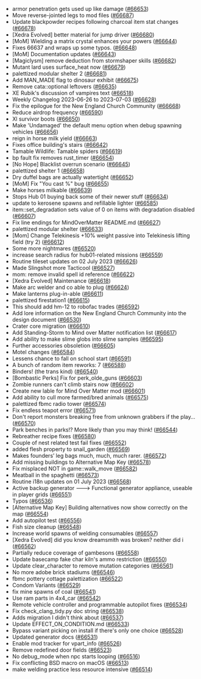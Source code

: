* armor penetration gets used up like damage ([#66653](https://github.com/CleverRaven/Cataclysm-DDA/pull/66653))
* Move reverse-jointed legs to mod files ([#66687](https://github.com/CleverRaven/Cataclysm-DDA/pull/66687))
* Update blackpowder recipes following charcoal item stat changes ([#66678](https://github.com/CleverRaven/Cataclysm-DDA/pull/66678))
* [Xedra Evolved] better material for jump driver ([#66680](https://github.com/CleverRaven/Cataclysm-DDA/pull/66680))
* [MoM] Wielding a matrix crystal enhances your powers ([#66644](https://github.com/CleverRaven/Cataclysm-DDA/pull/66644))
* Fixes 66637 and wraps up some typos. ([#66648](https://github.com/CleverRaven/Cataclysm-DDA/pull/66648))
* [MoM] Documentation updates ([#66643](https://github.com/CleverRaven/Cataclysm-DDA/pull/66643))
* [Magiclysm] remove deduction from stormshaper skills ([#66682](https://github.com/CleverRaven/Cataclysm-DDA/pull/66682))
* Mutant lard uses surface_heat now ([#66679](https://github.com/CleverRaven/Cataclysm-DDA/pull/66679))
* palettized modular shelter 2 ([#66681](https://github.com/CleverRaven/Cataclysm-DDA/pull/66681))
* Add MAN_MADE flag to dinosaur exhibit ([#66675](https://github.com/CleverRaven/Cataclysm-DDA/pull/66675))
* Remove cata::optional leftovers ([#66635](https://github.com/CleverRaven/Cataclysm-DDA/pull/66635))
* XE Rubik's discussion of vampires text ([#66518](https://github.com/CleverRaven/Cataclysm-DDA/pull/66518))
* Weekly Changelog 2023-06-26 to 2023-07-03 ([#66628](https://github.com/CleverRaven/Cataclysm-DDA/pull/66628))
* Fix the epilogue for the New England Church Community ([#66668](https://github.com/CleverRaven/Cataclysm-DDA/pull/66668))
* Reduce airdrop frequency ([#66590](https://github.com/CleverRaven/Cataclysm-DDA/pull/66590))
* Xl survivor boots ([#66650](https://github.com/CleverRaven/Cataclysm-DDA/pull/66650))
* Make 'Undamaged' the default menu option when debug spawning vehicles ([#66656](https://github.com/CleverRaven/Cataclysm-DDA/pull/66656))
* reign in horse milk yield ([#66663](https://github.com/CleverRaven/Cataclysm-DDA/pull/66663))
* Fixes office building's stairs ([#66642](https://github.com/CleverRaven/Cataclysm-DDA/pull/66642))
* Tamable Wildlife: Tamable spiders ([#66619](https://github.com/CleverRaven/Cataclysm-DDA/pull/66619))
* bp fault fix removes rust_timer ([#66654](https://github.com/CleverRaven/Cataclysm-DDA/pull/66654))
* [No Hope] Blacklist overrun scenario ([#66645](https://github.com/CleverRaven/Cataclysm-DDA/pull/66645))
* palettized shelter 1 ([#66658](https://github.com/CleverRaven/Cataclysm-DDA/pull/66658))
* Dry duffel bags are actually watertight ([#66652](https://github.com/CleverRaven/Cataclysm-DDA/pull/66652))
* [MoM] Fix "You cast %" bug ([#66655](https://github.com/CleverRaven/Cataclysm-DDA/pull/66655))
* Make horses milkable ([#66639](https://github.com/CleverRaven/Cataclysm-DDA/pull/66639))
* Stops Hub 01 buying back some of their newer stuff ([#66634](https://github.com/CleverRaven/Cataclysm-DDA/pull/66634))
* update to kerosene spawns and refillable lighter ([#66585](https://github.com/CleverRaven/Cataclysm-DDA/pull/66585))
* item::set_degradation sets value of 0 on items with degradation disabled ([#66607](https://github.com/CleverRaven/Cataclysm-DDA/pull/66607))
* Fix line endings for MindOverMatter README.md ([#66627](https://github.com/CleverRaven/Cataclysm-DDA/pull/66627))
* palettized modular shelter ([#66633](https://github.com/CleverRaven/Cataclysm-DDA/pull/66633))
* [Mom] Change Telekinesis +10% weight passive into Telekinesis lifting field (try 2) ([#66612](https://github.com/CleverRaven/Cataclysm-DDA/pull/66612))
* Some more nightmares ([#66520](https://github.com/CleverRaven/Cataclysm-DDA/pull/66520))
* increase search radius for hub01-related missions ([#66559](https://github.com/CleverRaven/Cataclysm-DDA/pull/66559))
* Routine tileset updates on 02 July 2023 ([#66626](https://github.com/CleverRaven/Cataclysm-DDA/pull/66626))
* Made Slingshot more Tacticool ([#66527](https://github.com/CleverRaven/Cataclysm-DDA/pull/66527))
* mom: remove invalid spell id reference ([#66622](https://github.com/CleverRaven/Cataclysm-DDA/pull/66622))
* [Xedra Evolved] Maintenance ([#66618](https://github.com/CleverRaven/Cataclysm-DDA/pull/66618))
* Make arc welder and co able to plug ([#66624](https://github.com/CleverRaven/Cataclysm-DDA/pull/66624))
* Make lanterns plug-in-able ([#66611](https://github.com/CleverRaven/Cataclysm-DDA/pull/66611))
* palettized firestation1 ([#66615](https://github.com/CleverRaven/Cataclysm-DDA/pull/66615))
* This should add hm-12 to robofac trades ([#66592](https://github.com/CleverRaven/Cataclysm-DDA/pull/66592))
* Add lore information on the New England Church Community into the design document ([#66530](https://github.com/CleverRaven/Cataclysm-DDA/pull/66530))
* Crater core migration ([#66610](https://github.com/CleverRaven/Cataclysm-DDA/pull/66610))
* Add Standing-Storm to Mind over Matter notification list ([#66617](https://github.com/CleverRaven/Cataclysm-DDA/pull/66617))
* Add ability to make slime globs into slime samples ([#66595](https://github.com/CleverRaven/Cataclysm-DDA/pull/66595))
* Further accessories obsoletion ([#66605](https://github.com/CleverRaven/Cataclysm-DDA/pull/66605))
* Motel changes ([#66584](https://github.com/CleverRaven/Cataclysm-DDA/pull/66584))
* Lessens chance to fall on school start ([#66591](https://github.com/CleverRaven/Cataclysm-DDA/pull/66591))
* A bunch of random item reworks: 7 ([#66588](https://github.com/CleverRaven/Cataclysm-DDA/pull/66588))
* Binders! (the trans kind) ([#66540](https://github.com/CleverRaven/Cataclysm-DDA/pull/66540))
* [Bombastic Perks] Fix for perk_olde_guns ([#66603](https://github.com/CleverRaven/Cataclysm-DDA/pull/66603))
* Zombie runners can't climb stairs now ([#66602](https://github.com/CleverRaven/Cataclysm-DDA/pull/66602))
* Create new lable for Mind Over Matter mod ([#66601](https://github.com/CleverRaven/Cataclysm-DDA/pull/66601))
* Add ability to cull more farmed/bred animals ([#66575](https://github.com/CleverRaven/Cataclysm-DDA/pull/66575))
* palettized fbmc radio tower ([#66574](https://github.com/CleverRaven/Cataclysm-DDA/pull/66574))
* Fix endless teapot error ([#66571](https://github.com/CleverRaven/Cataclysm-DDA/pull/66571))
* Don't report monsters breaking free from unknown grabbers if the play… ([#66570](https://github.com/CleverRaven/Cataclysm-DDA/pull/66570))
* Park benches in parks!? More likely than you may think! ([#66544](https://github.com/CleverRaven/Cataclysm-DDA/pull/66544))
* Rebreather recipe fixes ([#66580](https://github.com/CleverRaven/Cataclysm-DDA/pull/66580))
* Couple of nest related test fail fixes ([#66552](https://github.com/CleverRaven/Cataclysm-DDA/pull/66552))
* added flesh property to snail_garden ([#66569](https://github.com/CleverRaven/Cataclysm-DDA/pull/66569))
* Makes founders’ leg bags much, much, much rarer. ([#66572](https://github.com/CleverRaven/Cataclysm-DDA/pull/66572))
* Add missing buildings to Alternative Map Key ([#66578](https://github.com/CleverRaven/Cataclysm-DDA/pull/66578))
* Fix misplaced NOT in game::walk_move ([#66582](https://github.com/CleverRaven/Cataclysm-DDA/pull/66582))
* Meatball in the spaghetti ([#66573](https://github.com/CleverRaven/Cataclysm-DDA/pull/66573))
* Routine i18n updates on 01 July 2023 ([#66568](https://github.com/CleverRaven/Cataclysm-DDA/pull/66568))
* Active backup generator ---> Functional generator appliance, useable in player grids ([#66551](https://github.com/CleverRaven/Cataclysm-DDA/pull/66551))
* Typos ([#66536](https://github.com/CleverRaven/Cataclysm-DDA/pull/66536))
* [Alternative Map Key] Building alternatives now show correctly on the map ([#66554](https://github.com/CleverRaven/Cataclysm-DDA/pull/66554))
* Add autopilot test ([#66556](https://github.com/CleverRaven/Cataclysm-DDA/pull/66556))
* Fish size cleanup ([#66548](https://github.com/CleverRaven/Cataclysm-DDA/pull/66548))
* Increase world spawns of welding consumables ([#66557](https://github.com/CleverRaven/Cataclysm-DDA/pull/66557))
* [Xedra Evolved] did you know dreamsmith was broken? neither did i ([#66562](https://github.com/CleverRaven/Cataclysm-DDA/pull/66562))
* Partially reduce coverage of gambesons ([#66558](https://github.com/CleverRaven/Cataclysm-DDA/pull/66558))
* Update basecamp fake char kiln's ammo restriction ([#66550](https://github.com/CleverRaven/Cataclysm-DDA/pull/66550))
* Update clear_character to remove mutation categories ([#66561](https://github.com/CleverRaven/Cataclysm-DDA/pull/66561))
* No more adobe brick stadiums ([#66546](https://github.com/CleverRaven/Cataclysm-DDA/pull/66546))
* fbmc pottery cottage palettization ([#66522](https://github.com/CleverRaven/Cataclysm-DDA/pull/66522))
* Condom Variants ([#66529](https://github.com/CleverRaven/Cataclysm-DDA/pull/66529))
* fix mine spawns of coal ([#66541](https://github.com/CleverRaven/Cataclysm-DDA/pull/66541))
* Use ram parts in 4x4_car ([#66542](https://github.com/CleverRaven/Cataclysm-DDA/pull/66542))
* Remote vehicle controller and programmable autopilot fixes ([#66534](https://github.com/CleverRaven/Cataclysm-DDA/pull/66534))
* Fix check_clang_tidy.py doc string ([#66538](https://github.com/CleverRaven/Cataclysm-DDA/pull/66538))
* Adds migration I didn't think about ([#66537](https://github.com/CleverRaven/Cataclysm-DDA/pull/66537))
* Update EFFECT_ON_CONDITION.md ([#66533](https://github.com/CleverRaven/Cataclysm-DDA/pull/66533))
* Bypass variant picking on install if there's only one choice ([#66528](https://github.com/CleverRaven/Cataclysm-DDA/pull/66528))
* Updated generator docs ([#66531](https://github.com/CleverRaven/Cataclysm-DDA/pull/66531))
* Enable mod tracker for vpart_info ([#66526](https://github.com/CleverRaven/Cataclysm-DDA/pull/66526))
* Remove redefined door fields ([#66523](https://github.com/CleverRaven/Cataclysm-DDA/pull/66523))
* No debug_mode when npc starts looping ([#66516](https://github.com/CleverRaven/Cataclysm-DDA/pull/66516))
* Fix conflicting BSD macro on macOS ([#66513](https://github.com/CleverRaven/Cataclysm-DDA/pull/66513))
* make welding practice less resource intensive ([#66514](https://github.com/CleverRaven/Cataclysm-DDA/pull/66514))
